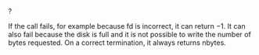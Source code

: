 ?








If the call fails, for example because fd is incorrect, it can return −1. It can
also fail because the disk is full and it is not possible to write the number of
bytes requested. On a correct termination, it always returns nbytes.
